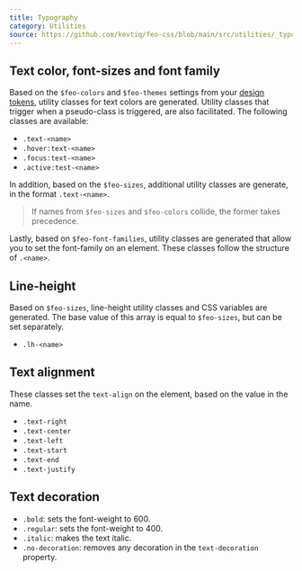```yaml
---
title: Typography
category: Utilities
source: https://github.com/kevtiq/feo-css/blob/main/src/utilities/_typography.scss
---
```


## Text color, font-sizes and font family

Based on the `$feo-colors` and `$feo-themes` settings from your [design tokens](/themes), utility classes for text colors are generated. Utility classes that trigger when a pseudo-class is triggered, are also facilitated. The following classes are available:

- `.text-<name>`
- `.hover:text-<name>`
- `.focus:text-<name>`
- `.active:test-<name>`

In addition, based on the `$feo-sizes`, additional utility classes are generate, in the format `.text-<name>`.

> If names from `$feo-sizes` and `$feo-colors` collide, the former takes precedence.

Lastly, based on `$feo-font-families`, utility classes are generated that allow you to set the font-family on an element. These classes follow the structure of `.<name>`.

## Line-height

Based on `$feo-sizes`, line-height utility classes and CSS variables are generated. The base value of this array is equal to `$feo-sizes`, but can be set separately.

- `.lh-<name>`

## Text alignment

These classes set the `text-align` on the element, based on the value in the name.

- `.text-right`
- `.text-center`
- `.text-left`
- `.text-start`
- `.text-end`
- `.text-justify`

## Text decoration

- `.bold`: sets the font-weight to 600.
- `.regular`: sets the font-weight to 400.
- `.italic`: makes the text italic.
- `.no-decoration`: removes any decoration in the `text-decoration` property.
